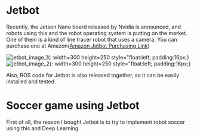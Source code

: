 # Jetbot 
Recently, the Jetson Nano board released by Nvidia is announced, and robots using this and the robot operating system is putting on the market. One of them is a kind of line tracer robot that uses a camera. You can purchase one at Amazon([Amazon  Jetbot Purchasing Link](https://www.amazon.com/gp/product/B07WMZ3KLY/ref=ppx_yo_dt_b_asin_title_o03_s00?ie=UTF8&psc=1))

![jetbot_image_1](/home/kimbring2/kimbring2.github.io/assets/jetbot_resize_1.jpg ){: width=300 height=250 style="float:left; padding:16px;}  ![jetbot_image_2](/home/kimbring2/kimbring2.github.io/assets/jetbot_resize_2.jpg){: width=300 height=250 style="float:left; padding:16px;}

Also, ROS code for Jetbot is also released together, so it can be easily installed and tested.

# Soccer game using Jetbot
First of all, the reason I bought Jetbot is to try to implement robot soccer using this and Deep Learning. 
